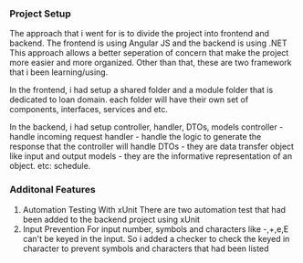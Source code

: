 ### **Project Setup**

The approach that i went for is to divide the project into frontend and backend.
The frontend is using Angular JS and the backend is using .NET
This approach allows a better seperation of concern that make the project more easier and more organized.
Other than that, these are two framework that i been learning/using.

In the frontend, i had setup a shared folder and a module folder that is dedicated to loan domain.
each folder will have their own set of components, interfaces, services and etc.

In the backend, i had setup controller, handler, DTOs, models
controller - handle incoming request
handler - handle the logic to generate the response that the controller will handle
DTOs - they are data transfer object like input and output
models - they are the informative representation of an object. etc: schedule.

### **Additonal Features**

1. Automation Testing With xUnit
   There are two automation test that had been added to the backend project using xUnit
2. Input Prevention
   For input number, symbols and characters like -,+,e,E can't be keyed in the input. 
   So i added a checker to check the keyed in character to prevent symbols and characters that had been listed 